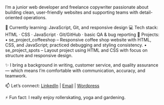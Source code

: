 I’m a junior web developer and freelance copywriter passionate about building clean, user-friendly websites and supporting teams with detail-oriented operations.

🌱 Currently learning: JavaScript, Git, and responsive design
💻 Tech stack: HTML · CSS · JavaScript · Git/GitHub · basic QA & bug reporting
📂 Projects:
	•	se_project_coffeeshop – Responsive coffee shop website with HTML, CSS, and JavaScript; practiced debugging and styling consistency.
	•	se_project_spots – Layout project using HTML and CSS with focus on structure and responsive design.

✨ I bring a background in writing, customer service, and quality assurance — which means I’m comfortable with communication, accuracy, and teamwork.

📫 Let’s connect: 
[LinkedIn](https://linkedin.com/in/lina-macias/) | [Email](mailto:linamacias888@gmail.com) | [Wordpress](wellnessdev.studio)


⚡ Fun fact: I really enjoy rollerskating, yoga and gardening.

